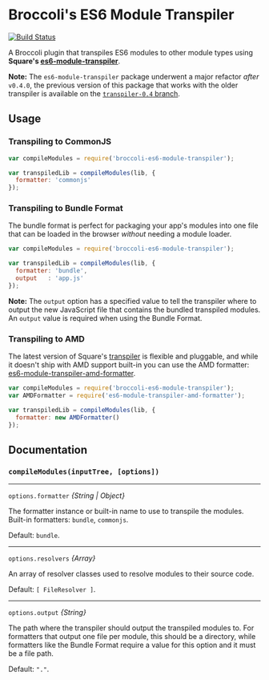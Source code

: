 # Broccoli's ES6 Module Transpiler

[![Build Status](https://travis-ci.org/mmun/broccoli-es6-module-transpiler.svg?branch=tests)](https://travis-ci.org/mmun/broccoli-es6-module-transpiler)

A Broccoli plugin that transpiles ES6 modules to other module types using
**Square's [es6-module-transpiler][transpiler]**.

**Note:** The `es6-module-transpiler` package underwent a major refactor _after_
`v0.4.0`, the previous version of this package that works with the older
transpiler is available on the [`transpiler-0.4` branch][prev-version].

## Usage

### Transpiling to CommonJS

```javascript
var compileModules = require('broccoli-es6-module-transpiler');

var transpiledLib = compileModules(lib, {
  formatter: 'commonjs'
});
```

### Transpiling to Bundle Format

The bundle format is perfect for packaging your app's modules into one file that
can be loaded in the browser _without_ needing a module loader.

```javascript
var compileModules = require('broccoli-es6-module-transpiler');

var transpiledLib = compileModules(lib, {
  formatter: 'bundle',
  output   : 'app.js'
});
```

**Note:** The `output` option has a specified value to tell the transpiler where
to output the new JavaScript file that contains the bundled transpiled modules.
An `output` value is required when using the Bundle Format.

### Transpiling to AMD

The latest version of Square's [transpiler][] is flexible and pluggable, and
while it doesn't ship with AMD support built-in you can use the AMD formatter:
[es6-module-transpiler-amd-formatter][amd-formatter].

```javascript
var compileModules = require('broccoli-es6-module-transpiler');
var AMDFormatter = require('es6-module-transpiler-amd-formatter');

var transpiledLib = compileModules(lib, {
  formatter: new AMDFormatter()
});
```

## Documentation

### `compileModules(inputTree, [options])`

---

`options.formatter` *{String | Object}*

The formatter instance or built-in name to use to transpile the modules.
Built-in formatters: `bundle`, `commonjs`.

Default: `bundle`.

---

`options.resolvers` *{Array}*

An array of resolver classes used to resolve modules to their source code.

Default: `[ FileResolver ]`.

---

`options.output` *{String}*

The path where the transpiler should output the transpiled modules to. For
formatters that output one file per module, this should be a directory, while
formatters like the Bundle Format require a value for this option and it must be
a file path.

Default: `"."`.


[transpiler]: https://github.com/esnext/es6-module-transpiler
[prev-version]: https://github.com/mmun/broccoli-es6-module-transpiler/tree/transpiler-0.4
[amd-formatter]: https://github.com/caridy/es6-module-transpiler-amd-formatter
